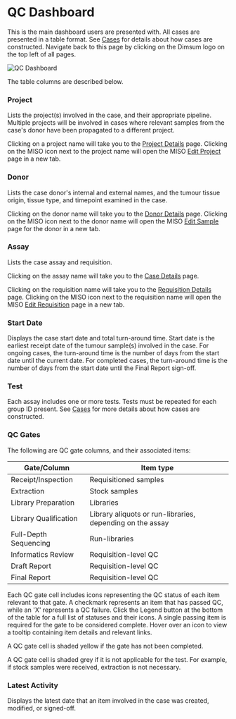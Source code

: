 # QC Dashboard

This is the main dashboard users are presented with. All cases are presented in a table format. See
[Cases](/user_manual/cases/) for details about how cases are constructed. Navigate back to this page
by clicking on the Dimsum logo on the top left of all pages.

![QC Dashboard](/images/qc_dashboard.png)

The table columns are described below.

### Project

Lists the project(s) involved in the case, and their appropriate pipeline. Multiple projects will be
involved in cases where relevant samples from the case's donor have been propagated to a different
project.

Clicking on a project name will take you to the [Project Details](/user_manual/details/) page.
Clicking on the MISO icon next to the project name will open the MISO
[Edit Project](https://miso-lims.readthedocs.io/projects/docs/en/latest/user_manual/projects/#edit-project-page)
page in a new tab.

### Donor

Lists the case donor's internal and external names, and the tumour tissue origin, tissue type, and
timepoint examined in the case.

Clicking on the donor name will take you to the [Donor Details](/user_manual/details/) page.
Clicking on the MISO icon next to the donor name will open the MISO
[Edit Sample](https://miso-lims.readthedocs.io/projects/docs/en/latest/user_manual/samples/#editing-a-single-sample)
page for the donor in a new tab.

### Assay

Lists the case assay and requisition.

Clicking on the assay name will take you to the [Case Details](/user_manual/details/) page.

Clicking on the requisition name will take you to the [Requisition Details](/user_manual/details/)
page. Clicking on the MISO icon next to the requisition name will open the MISO
[Edit Requisition](https://miso-lims.readthedocs.io/projects/docs/en/latest/user_manual/requisitions/#editing-requisitions)
page in a new tab.

### Start Date

Displays the case start date and total turn-around time. Start date is the earliest receipt date of
the tumour sample(s) involved in the case. For ongoing cases, the turn-around time is the number of
days from the start date until the current date. For completed cases, the turn-around time is the
number of days from the start date until the Final Report sign-off.

### Test

Each assay includes one or more tests. Tests must be repeated for each group ID present. See
[Cases](/user_manual/cases/) for more details about how cases are constructed.

### QC Gates

The following are QC gate columns, and their associated items:

| Gate/Column           | Item type                                                 |
| --------------------- | --------------------------------------------------------- |
| Receipt/Inspection    | Requisitioned samples                                     |
| Extraction            | Stock samples                                             |
| Library Preparation   | Libraries                                                 |
| Library Qualification | Library aliquots or run-libraries, depending on the assay |
| Full-Depth Sequencing | Run-libraries                                             |
| Informatics Review    | Requisition-level QC                                      |
| Draft Report          | Requisition-level QC                                      |
| Final Report          | Requisition-level QC                                      |

Each QC gate cell includes icons representing the QC status of each item relevant to that gate. A
checkmark represents an item that has passed QC, while an 'X' represents a QC failure. Click the
Legend button at the bottom of the table for a full list of statuses and their icons. A single
passing item is required for the gate to be considered complete. Hover over an icon to view a
tooltip containing item details and relevant links.

A QC gate cell is shaded yellow if the gate has not been completed.

A QC gate cell is shaded grey if it is not applicable for the test. For example, if stock samples
were received, extraction is not necessary.

### Latest Activity

Displays the latest date that an item involved in the case was created, modified, or signed-off.

